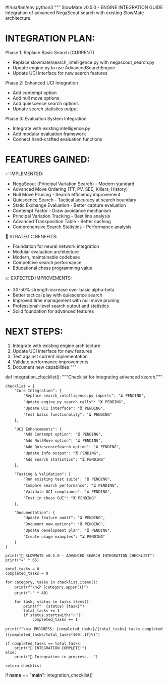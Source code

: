 #!/usr/bin/env python3
"""
SlowMate v0.5.0 - ENGINE INTEGRATION GUIDE
Integration of advanced NegaScout search with existing SlowMate architecture.

INTEGRATION PLAN:
================

Phase 1: Replace Basic Search (CURRENT)
- Replace slowmate/search_intelligence.py with negascout_search.py
- Update engine.py to use AdvancedSearchEngine
- Update UCI interface for new search features

Phase 2: Enhanced UCI Integration
- Add contempt option
- Add null move options  
- Add quiescence search options
- Update search statistics output

Phase 3: Evaluation System Integration
- Integrate with existing intelligence.py
- Add modular evaluation framework
- Connect hand-crafted evaluation functions

FEATURES GAINED:
===============

✅ IMPLEMENTED:
- NegaScout (Principal Variation Search) - Modern standard
- Advanced Move Ordering (TT, PV, SEE, Killers, History)
- Null Move Pruning - Search efficiency improvement
- Quiescence Search - Tactical accuracy at search boundary
- Static Exchange Evaluation - Better capture evaluation
- Contempt Factor - Draw avoidance mechanism
- Principal Variation Tracking - Best line analysis
- Advanced Transposition Table - Better caching
- Comprehensive Search Statistics - Performance analysis

🎯 STRATEGIC BENEFITS:
- Foundation for neural network integration
- Modular evaluation architecture
- Modern, maintainable codebase
- Competitive search performance
- Educational chess programming value

📈 EXPECTED IMPROVEMENTS:
- 30-50% strength increase over basic alpha-beta
- Better tactical play with quiescence search
- Improved time management with null move pruning
- Professional-level search output and statistics
- Solid foundation for advanced features

NEXT STEPS:
==========
1. Integrate with existing engine architecture
2. Update UCI interface for new features
3. Test against current implementation
4. Validate performance improvements
5. Document new capabilities
"""

def integration_checklist():
    """Checklist for integrating advanced search."""
    
    checklist = {
        "Core Integration": {
            "Replace search_intelligence.py imports": "⏳ PENDING",
            "Update engine.py search calls": "⏳ PENDING", 
            "Update UCI interface": "⏳ PENDING",
            "Test basic functionality": "⏳ PENDING"
        },
        
        "UCI Enhancements": {
            "Add Contempt option": "⏳ PENDING",
            "Add NullMove option": "⏳ PENDING",
            "Add QuiescenceSearch option": "⏳ PENDING",
            "Update info output": "⏳ PENDING",
            "Add search statistics": "⏳ PENDING"
        },
        
        "Testing & Validation": {
            "Run existing test suite": "⏳ PENDING",
            "Compare search performance": "⏳ PENDING",
            "Validate UCI compliance": "⏳ PENDING",
            "Test in chess GUI": "⏳ PENDING"
        },
        
        "Documentation": {
            "Update feature audit": "⏳ PENDING",
            "Document new options": "⏳ PENDING", 
            "Update development plan": "⏳ PENDING",
            "Create usage examples": "⏳ PENDING"
        }
    }
    
    print("🔧 SLOWMATE v0.5.0 - ADVANCED SEARCH INTEGRATION CHECKLIST")
    print("=" * 65)
    
    total_tasks = 0
    completed_tasks = 0
    
    for category, tasks in checklist.items():
        print(f"\n📋 {category.upper()}")
        print("-" * 40)
        
        for task, status in tasks.items():
            print(f"  {status} {task}")
            total_tasks += 1
            if status.startswith("✅"):
                completed_tasks += 1
    
    print(f"\n📊 PROGRESS: {completed_tasks}/{total_tasks} tasks completed ({completed_tasks/total_tasks*100:.1f}%)")
    
    if completed_tasks == total_tasks:
        print("🎉 INTEGRATION COMPLETE!")
    else:
        print("🔧 Integration in progress...")
    
    return checklist

if __name__ == "__main__":
    integration_checklist()
